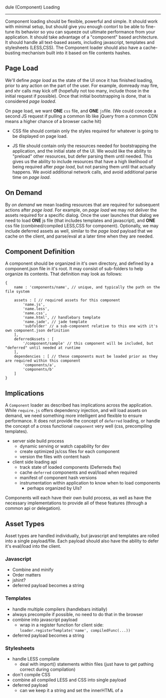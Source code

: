
dule (Component) Loading

---

Component loading should be flexible, powerful and simple.  It should work with minimal setup, but should give you enough contorl to be able to fine-tune its behavior so you can squeeze out ultimate performance from your application.  It should take advantage of a "component" based architecture.  It should handle all text-based assets, including javascript, templates and stylesheets (LESS,CSS).  The Component loader should also have a cache-busting mechanism built into it based on file contents hashes.


## Page Load

We'll define *page load* as the state of the UI once it has finished loading, prior to any action on the part of the user.  For example, domready may fire, and xhr calls may kick off (hopefully not too many, include those in the initial request if possible).  Once that initial bootstrapping is done, that is considered *page loaded*.

On page load, we want **ONE** ```css``` file, and **ONE** ```js```file.  (We could concede a second JS request if pulling a common lib like jQuery from a common CDN means a higher chance of a browser cache hit)

+	CSS file should contain only the styles required for whatever is going to be displayed on page load.

+	JS file should contain only the resources needed for bootstrapping the application, and the initial state of the UI.  We would like the ability to "preload" other resources, but defer parsing them until needed.  This gives us the ability to include resources that have a high likelihood of being required after *page load*, but not parsing them until that actually happens.  We avoid additional network calls, and avoid additional parse time on *page load*.

## On Demand

By *on demand* we mean loading resources that are required for subsequent actions after *page load*.  For example, on *page load* we may not deliver the assets required for a specific dialog.  Once the user launches that dialog we need to load **ONE** js file (that includes templates and javascript), and **ONE** css file (combined/compiled LESS,CSS for component).  Optionally, we may include deferred assets as well, similar to the *page load* payload that we cache on the client, and parse/eval at a later time when they are needed.

## Component Definition

A component should be organized in it's own directory, and defined by a component.json file in it's root.  It may consist of sub-folders to help organize its contents.  That definition may look as follows:

```
{
	name : 'components/name', // unique, and typically the path on the file system
	
	assets : [ // required assets for this component
		'name.js',
		'name.less',
		'name.css',
		'name.html', // handlebars template
		'name.jade', // jade template
		'subfolder' // a sub-component relative to this one with it's own component.json definition
	],
	deferredAssets : [
		'/component/sample' // this component will be included, but "deferred" until needed at runtime
	],
	dependencies : [ // these components must be loaded prior as they are required within this component
		'components/a',
		'components/b'
	]
}
```

## Implications

A ```Component``` loader as described has implications across the application.  While ```require.js``` offers dependency injection, and will load assets on demand, we need something more intelligent and flexible to ensure performance.  It does not provide the concept of ```deferred``` loading, or handle the concept of a cross functional ```component``` very well (css, precompiling templates).

+	server side build process
	+	dynamic serving or watch capability for dev
	+	create optimized js/css files for each component
	+	version the files with content hash
+	client side loading api
	+	track state of loaded components (Deferreds ftw)
	+	cache ```deferred``` components and eval/load when required
	+	manifest of component hash versions
	+	instrumentation within application to know when to load components
		+	perhaps organized by UIs?

Components will each have their own build process, as well as have the necessary implementations to provide all of these features (through a common api or delegation).

## Asset Types

Asset types are handled individually, but javascript and templates are rolled into a single payload/file.  Each payload should also have the ability to defer it's eval/load into the client.

### Javascript

+	Combine and minify
+	Order matters
+	jshint?
+	deferred payload becomes a string

### Templates

+	handle multiple compilers (handlebars initially)
+	always precompile if possible, no need to do that in the browser
+	combine into javascript payload
	+	wrap in a register function for client side: ```loader.registerTemplate('name', compiledFunc(...))```
+	deferred payload becomes a string

### Stylesheets

+	handle LESS compilate
	+	deal with import() statements within files (just have to get pathing correct during compilation)
+	don't compile CSS
+	combine all compiled LESS and CSS into single payload
+	deferred payload
	+	can we keep it a string and set the innerHTML of a <style> tag when needed?

## Distribution

Component loader can exist as an npm module.
